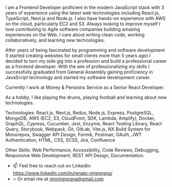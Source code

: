 I am a Frontend Developer proficient in the modern JavaScript stack with 3 years of experience using the latest web technologies including React.js, TypeScript, Next.js and Node.js. I also have hands-on experience with AWS on the cloud, particularly EC2 and S3. Always looking to improve myself I love contributing to Agile software companies building amazing experiences on the Web. I care about writing clean code, working collaboratively, and learning new technologies.

After years of being fascinated by programming and software development (I started creating websites for small clients more than 5 years ago) I decided to turn my side gig into a profession and build a professional career as a frontend developer. With the aim of professionalizing my skills I successfully graduated from General Assembly gaining proficiency in JavaScript technology and started my software development career.

Currently I work at Money & Pensions Service as a Senior React Developer.

As a hobby, I like playing the drums, playing football and learning about new technologies.

Technologies: React.js, Next.js, Redux, Node.js, Express, PostgreSQL, MongoDB, AWS (EC2, S3, CloudFront, SDK, Lambda, Amplify), Docker, GraphQL, Cypress, Cucumber, Jest, Enzyme, React Testing Library, React Query, Storybook, Webpack, Git, GitLab, Vite.js, NX Build System for Monorepos, Swagger API Design, Formik, Postman, OAuth, JWT Authentication, HTML, CSS, SCSS, Jira, Confluence

Other Skills: Web Performance, Accessibility, Code Reviews, Debugging, Responsive Web Development, REST API Design, Documentation.


- 📫 Feel free to reach out on LinkedIn: https://www.linkedin.com/in/renato-mignogna/
- ⭐️ Or email me at renmignogna@gmail.com

